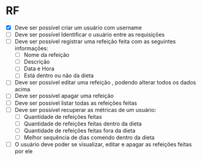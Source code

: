 
# RF
  - [X] Deve ser possível criar um usuário com username
  - [ ] Deve ser possível Identificar o usuário entre as requisições
  - [ ] Deve ser possível registrar uma refeição feita com as seguintes informações:
    - [ ] Nome da refeição
    - [ ] Descrição
    - [ ] Data e Hora
    - [ ] Está dentro ou não da dieta
  - [ ] Deve ser possível editar uma refeição , podendo alterar todos os dados acima
  - [ ] Deve ser possível apagar uma refeição
  - [ ] Deve ser possivel listar todas as refeições feitas
  - [ ] Deve ser possível recuperar as métricas de um usuário:
    - [ ] Quantidade de refeições feitas
    - [ ] Quantidade de refeições feitas dentro da dieta
    - [ ] Quantidade de refeições feitas fora da dieta
    - [ ] Melhor sequência de dias comendo dentro da dieta
  - [ ] O usuário deve poder se visualizar, editar e apagar as refeições feitas por ele
